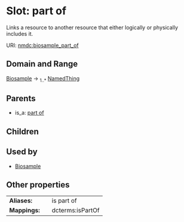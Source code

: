 
# Slot: part of


Links a resource to another resource that either logically or physically includes it.

URI: [nmdc:biosample_part_of](https://microbiomedata/meta/biosample_part_of)


## Domain and Range

[Biosample](Biosample.md) &#8594;  <sub>1..\*</sub> [NamedThing](NamedThing.md)

## Parents

 *  is_a: [part of](part_of.md)

## Children


## Used by

 * [Biosample](Biosample.md)

## Other properties

|  |  |  |
| --- | --- | --- |
| **Aliases:** | | is part of |
| **Mappings:** | | dcterms:isPartOf |

